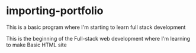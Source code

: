 # importing-portfolio
This is a basic program where I'm starting to learn full stack development 

This is the beginning of the Full-stack web development where I'm learning to make Basic HTML site
